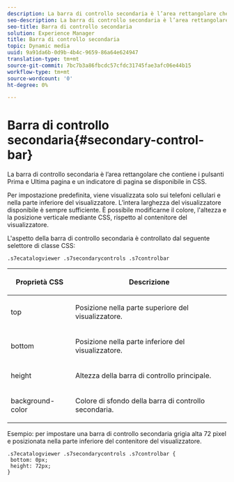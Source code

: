 ```yaml
---
description: La barra di controllo secondaria è l’area rettangolare che contiene i pulsanti Prima e Ultima pagina e un indicatore di pagina se disponibile in CSS.
seo-description: La barra di controllo secondaria è l’area rettangolare che contiene i pulsanti Prima e Ultima pagina e un indicatore di pagina se disponibile in CSS.
seo-title: Barra di controllo secondaria
solution: Experience Manager
title: Barra di controllo secondaria
topic: Dynamic media
uuid: 9a91da6b-0d9b-4b4c-9659-86a64e624947
translation-type: tm+mt
source-git-commit: 7bc7b3a86fbcdc57cfdc31745fae3afc06e44b15
workflow-type: tm+mt
source-wordcount: '0'
ht-degree: 0%

---
```



# Barra di controllo secondaria{#secondary-control-bar}

La barra di controllo secondaria è l’area rettangolare che contiene i pulsanti Prima e Ultima pagina e un indicatore di pagina se disponibile in CSS.

Per impostazione predefinita, viene visualizzata solo sui telefoni cellulari e nella parte inferiore del visualizzatore. L’intera larghezza del visualizzatore disponibile è sempre sufficiente. È possibile modificarne il colore, l&#39;altezza e la posizione verticale mediante CSS, rispetto al contenitore del visualizzatore.

L&#39;aspetto della barra di controllo secondaria è controllato dal seguente selettore di classe CSS:

`.s7ecatalogviewer .s7secondarycontrols .s7controlbar`

<table id="table_2C8D322F57114A72B43053CB4539C65C"> 
 <thead> 
  <tr> 
   <th colname="col1" class="entry"> <p> Proprietà CSS </p> </th> 
   <th colname="col2" class="entry"> <p>Descrizione </p> </th> 
  </tr> 
 </thead>
 <tbody> 
  <tr> 
   <td colname="col1"> <p> <span class="codeph"> top  </span> </p> </td> 
   <td colname="col2"> <p>Posizione nella parte superiore del visualizzatore. </p> </td> 
  </tr> 
  <tr> 
   <td colname="col1"> <p> <span class="codeph"> bottom  </span> </p> </td> 
   <td colname="col2"> <p>Posizione nella parte inferiore del visualizzatore. </p> </td> 
  </tr> 
  <tr> 
   <td colname="col1"> <p> <span class="codeph"> height </span> </p> </td> 
   <td colname="col2"> <p>Altezza della barra di controllo principale. </p> </td> 
  </tr> 
  <tr> 
   <td colname="col1"> <p> <span class="codeph"> background-color  </span> </p> </td> 
   <td colname="col2"> <p>Colore di sfondo della barra di controllo secondaria. </p> </td> 
  </tr> 
 </tbody> 
</table>

Esempio: per impostare una barra di controllo secondaria grigia alta 72 pixel e posizionata nella parte inferiore del contenitore del visualizzatore.

```
.s7ecatalogviewer .s7secondarycontrols .s7controlbar {  
 bottom: 0px; 
 height: 72px; 
}
```


